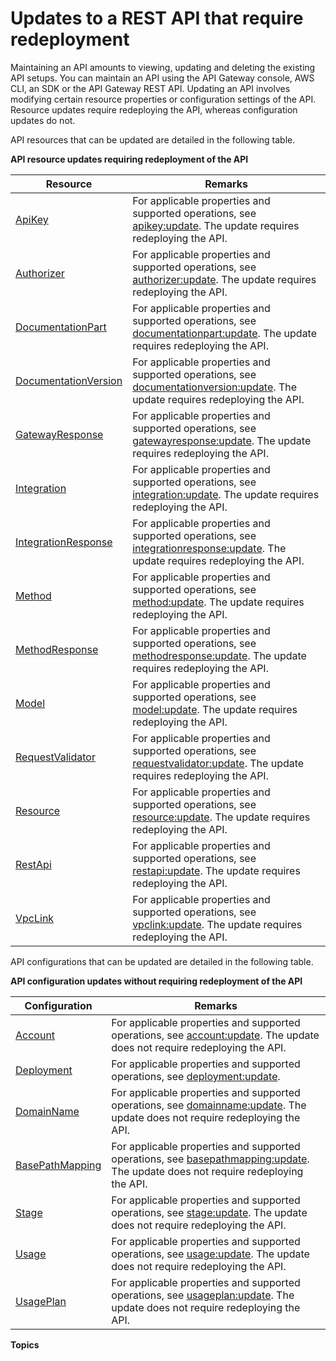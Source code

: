# Updates to a REST API that require redeployment<a name="updating-api"></a>

Maintaining an API amounts to viewing, updating and deleting the existing API setups\. You can maintain an API using the API Gateway console, AWS CLI, an SDK or the API Gateway REST API\. Updating an API involves modifying certain resource properties or configuration settings of the API\. Resource updates require redeploying the API, whereas configuration updates do not\. 

API resources that can be updated are detailed in the following table\.


**API resource updates requiring redeployment of the API**  

| Resource | Remarks | 
| --- | --- | 
| [ApiKey](https://docs.aws.amazon.com/apigateway/latest/api/API_ApiKey.html) | For applicable properties and supported operations, see [apikey:update](https://docs.aws.amazon.com/apigateway/latest/api/API_UpdateApiKey.html#remarks)\. The update requires redeploying the API\. | 
| [Authorizer](https://docs.aws.amazon.com/apigateway/latest/api/API_Authorizer.html) | For applicable properties and supported operations, see [authorizer:update](https://docs.aws.amazon.com/apigateway/latest/api/API_UpdateAuthorizer.html#remarks)\. The update requires redeploying the API\. | 
| [DocumentationPart](https://docs.aws.amazon.com/apigateway/latest/api/API_DocumentationPart.html) | For applicable properties and supported operations, see [documentationpart:update](https://docs.aws.amazon.com/apigateway/latest/api/API_UpdateDocumentationPart.html#remarks)\. The update requires redeploying the API\. | 
| [DocumentationVersion](https://docs.aws.amazon.com/apigateway/latest/api/API_DocumentationVersion.html) | For applicable properties and supported operations, see [documentationversion:update](https://docs.aws.amazon.com/apigateway/latest/api/API_UpdateDocumentationVersion.html#remarks)\. The update requires redeploying the API\. | 
| [GatewayResponse](https://docs.aws.amazon.com/apigateway/latest/api/API_GatewayResponse.html) | For applicable properties and supported operations, see [gatewayresponse:update](https://docs.aws.amazon.com/apigateway/latest/api/API_UpdateGatewayResponse.html#remarks)\. The update requires redeploying the API\. | 
| [Integration](https://docs.aws.amazon.com/apigateway/latest/api/API_Integration.html) |  For applicable properties and supported operations, see [integration:update](https://docs.aws.amazon.com/apigateway/latest/api/API_UpdateIntegration.html#remarks)\. The update requires redeploying the API\.  | 
| [IntegrationResponse](https://docs.aws.amazon.com/apigateway/latest/api/API_IntegrationResponse.html) | For applicable properties and supported operations, see [integrationresponse:update](https://docs.aws.amazon.com/apigateway/latest/api/API_UpdateIntegrationResponse.html#remarks)\. The update requires redeploying the API\. | 
| [Method](https://docs.aws.amazon.com/apigateway/latest/api/API_Method.html) | For applicable properties and supported operations, see [method:update](https://docs.aws.amazon.com/apigateway/latest/api/API_UpdateMethod.html#remarks)\. The update requires redeploying the API\. | 
| [MethodResponse](https://docs.aws.amazon.com/apigateway/latest/api/API_MethodResponse.html) | For applicable properties and supported operations, see [methodresponse:update](https://docs.aws.amazon.com/apigateway/latest/api/API_UpdateMethodResponse.html#remarks)\. The update requires redeploying the API\. | 
| [Model](https://docs.aws.amazon.com/apigateway/latest/api/API_Model.html) | For applicable properties and supported operations, see [model:update](https://docs.aws.amazon.com/apigateway/latest/api/API_UpdateModel.html#remarks)\. The update requires redeploying the API\. | 
| [RequestValidator](https://docs.aws.amazon.com/apigateway/latest/api/API_RequestValidator.html) | For applicable properties and supported operations, see [requestvalidator:update](https://docs.aws.amazon.com/apigateway/latest/api/API_UpdateRequestValidator.html#remarks)\. The update requires redeploying the API\. | 
| [Resource](https://docs.aws.amazon.com/apigateway/latest/api/API_Resource.html) | For applicable properties and supported operations, see [resource:update](https://docs.aws.amazon.com/apigateway/latest/api/API_UpdateResource.html#remarks)\. The update requires redeploying the API\. | 
| [RestApi](https://docs.aws.amazon.com/apigateway/latest/api/API_UpdateRestApi.html#remarks) | For applicable properties and supported operations, see [restapi:update](https://docs.aws.amazon.com/apigateway/latest/api/API_UpdateRestApi.html#remarks)\. The update requires redeploying the API\. | 
| [VpcLink](https://docs.aws.amazon.com/apigateway/latest/api/API_VpcLink.html) | For applicable properties and supported operations, see [vpclink:update](https://docs.aws.amazon.com/apigateway/latest/api/API_UpdateVpcLink.html#remarks)\. The update requires redeploying the API\. | 

 API configurations that can be updated are detailed in the following table\.


**API configuration updates without requiring redeployment of the API**  

| Configuration | Remarks | 
| --- | --- | 
| [Account](https://docs.aws.amazon.com/apigateway/latest/api/API_GetAccount.html) |  For applicable properties and supported operations, see [account:update](https://docs.aws.amazon.com/apigateway/latest/api/API_UpdateAccount.html#remarks)\. The update does not require redeploying the API\.  | 
| [Deployment](https://docs.aws.amazon.com/apigateway/latest/api/API_Deployment.html) | For applicable properties and supported operations, see [deployment:update](https://docs.aws.amazon.com/apigateway/latest/api/API_UpdateDeployment.html#remarks)\.  | 
| [DomainName](https://docs.aws.amazon.com/apigateway/latest/api/API_DomainName.html) | For applicable properties and supported operations, see [domainname:update](https://docs.aws.amazon.com/apigateway/latest/api/API_UpdateDomainName.html#remarks)\. The update does not require redeploying the API\. | 
| [BasePathMapping](https://docs.aws.amazon.com/apigateway/latest/api/API_BasePathMapping.html) |  For applicable properties and supported operations, see [basepathmapping:update](https://docs.aws.amazon.com/apigateway/latest/api/API_UpdateBasePathMapping.html#remarks)\. The update does not require redeploying the API\.  | 
| [Stage](https://docs.aws.amazon.com/apigateway/latest/api/API_Stage.html) |  For applicable properties and supported operations, see [stage:update](https://docs.aws.amazon.com/apigateway/latest/api/API_UpdateStage.html#remarks)\. The update does not require redeploying the API\.  | 
| [Usage](https://docs.aws.amazon.com/apigateway/latest/api/API_GetUsage.html) |  For applicable properties and supported operations, see [usage:update](https://docs.aws.amazon.com/apigateway/latest/api/API_UpdateUsage.html#remarks)\. The update does not require redeploying the API\.  | 
| [UsagePlan](https://docs.aws.amazon.com/apigateway/latest/api/API_UsagePlan.html) | For applicable properties and supported operations, see [usageplan:update](https://docs.aws.amazon.com/apigateway/latest/api/API_UpdateUsagePlan.html#remarks)\. The update does not require redeploying the API\. | 

**Topics**
